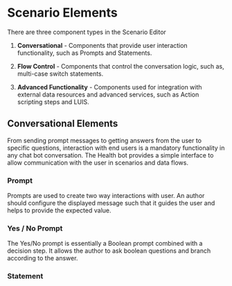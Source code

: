 # Scenario Elements

There are three component types in the Scenario Editor
  <br>
1. __Conversational__ - Components that provide user interaction functionality, such as Prompts and Statements.

2. __Flow Control__ - Components that control the conversation logic, such as, multi-case switch statements.

3. __Advanced Functionality__ - Components used for integration with external data resources and advanced services, such as Action scripting steps and LUIS.

## Conversational Elements
From sending prompt messages to getting answers from the user to specific questions, interaction with end users is a mandatory functionality in any chat bot conversation. The Health bot provides a simple interface to allow communication with the user in scenarios and data flows.

### Prompt
Prompts are used to create two way interactions with user. An author should configure the displayed message such that it guides the user and helps to provide the expected value.

### Yes / No Prompt
The Yes/No prompt is essentially a Boolean prompt combined with a decision step. It allows the author to ask boolean questions and branch according to the answer.

### Statement

